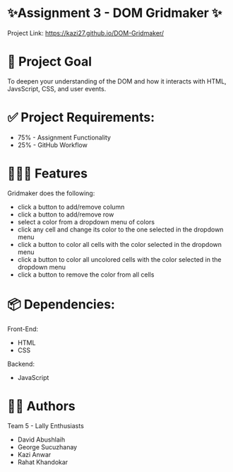 # ✨Assignment 3 - DOM Gridmaker ✨
Project Link: https://kazi27.github.io/DOM-Gridmaker/

# 🚀 Project Goal
To deepen your understanding of the DOM and how it interacts with HTML, JavsScript, CSS, and user events.
# ✅ Project Requirements:

* 75% - Assignment Functionality
* 25% - GitHub Workflow

# 👩🏽‍🚀 Features
Gridmaker does the following:
* click a button to add/remove column
* click a button to add/remove row
* select a color from a dropdown menu of colors
* click any cell and change its color to the one selected in the dropdown menu
* click a button to color all cells with the color selected in the dropdown menu
* click a button to color all uncolored cells with the color selected in the dropdown menu
* click a button to remove the color from all cells


# 📦 Dependencies:

Front-End:
- HTML
- CSS

Backend:
- JavaScript

# 👨‍💻 Authors
Team 5 - Lally Enthusiasts

- David Abushlaih
- George Sucuzhanay
- Kazi Anwar
- Rahat Khandokar